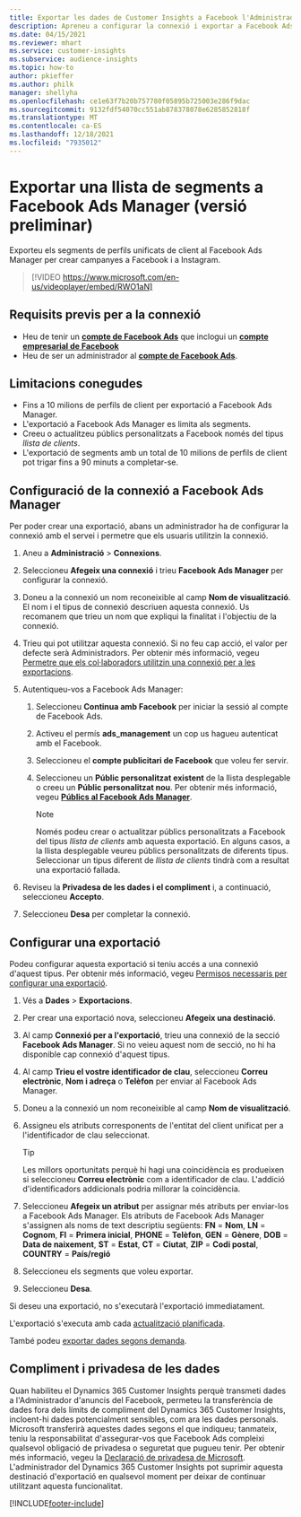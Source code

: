 ```yaml
---
title: Exportar les dades de Customer Insights a Facebook l'Administrador d'anuncis (conté vídeo)
description: Apreneu a configurar la connexió i exportar a Facebook Ads Manager.
ms.date: 04/15/2021
ms.reviewer: mhart
ms.service: customer-insights
ms.subservice: audience-insights
ms.topic: how-to
author: pkieffer
ms.author: philk
manager: shellyha
ms.openlocfilehash: ce1e63f7b20b757780f05895b725003e286f9dac
ms.sourcegitcommit: 9132fdf54070cc551ab878378078e6285852818f
ms.translationtype: MT
ms.contentlocale: ca-ES
ms.lasthandoff: 12/18/2021
ms.locfileid: "7935012"
---
```

# <a name="export-segments-list-to-facebook-ads-manager-preview"></a>Exportar una llista de segments a Facebook Ads Manager (versió preliminar)

Exporteu els segments de perfils unificats de client al Facebook Ads Manager per crear campanyes a Facebook i a Instagram.

> [!VIDEO https://www.microsoft.com/en-us/videoplayer/embed/RWO1aN]

## <a name="prerequisites-for-connection"></a>Requisits previs per a la connexió

- Heu de tenir un [**compte de Facebook Ads**](https://www.facebook.com/business/learn/lessons/step-by-step-ads-manager-account) que inclogui un [**compte empresarial de Facebook**](https://business.facebook.com/)
- Heu de ser un administrador al [**compte de Facebook Ads**](https://www.facebook.com/business/learn/lessons/step-by-step-ads-manager-account).

## <a name="known-limitations"></a>Limitacions conegudes

- Fins a 10 milions de perfils de client per exportació a Facebook Ads Manager.
- L'exportació a Facebook Ads Manager es limita als segments.
- Creeu o actualitzeu públics personalitzats a Facebook només del tipus *llista de clients*.
- L'exportació de segments amb un total de 10 milions de perfils de client pot trigar fins a 90 minuts a completar-se.

## <a name="set-up-connection-to-facebook-ads-manager"></a>Configuració de la connexió a Facebook Ads Manager

Per poder crear una exportació, abans un administrador ha de configurar la connexió amb el servei i permetre que els usuaris utilitzin la connexió.

1. Aneu a **Administració** > **Connexions**.

1. Seleccioneu **Afegeix una connexió** i trieu **Facebook Ads Manager** per configurar la connexió.

1. Doneu a la connexió un nom reconeixible al camp **Nom de visualització**. El nom i el tipus de connexió descriuen aquesta connexió. Us recomanem que trieu un nom que expliqui la finalitat i l'objectiu de la connexió.

1. Trieu qui pot utilitzar aquesta connexió. Si no feu cap acció, el valor per defecte serà Administradors. Per obtenir més informació, vegeu [Permetre que els col·laboradors utilitzin una connexió per a les exportacions](connections.md#allow-contributors-to-use-a-connection-for-exports).

1. Autentiqueu-vos a Facebook Ads Manager: 

   1. Seleccioneu **Continua amb Facebook** per iniciar la sessió al compte de Facebook Ads.

   1. Activeu el permís **ads_management** un cop us hagueu autenticat amb el Facebook.

   1. Seleccioneu el **compte publicitari de Facebook** que voleu fer servir.

   1. Seleccioneu un **Públic personalitzat existent** de la llista desplegable o creeu un **Públic personalitzat nou**. Per obtenir més informació, vegeu [**Públics al Facebook Ads Manager**](https://www.facebook.com/business/help/744354708981227?id=2469097953376494).
      > [!NOTE]
      > Només podeu crear o actualitzar públics personalitzats a Facebook del tipus *llista de clients* amb aquesta exportació. En alguns casos, a la llista desplegable veureu públics personalitzats de diferents tipus. Seleccionar un tipus diferent de *llista de clients* tindrà com a resultat una exportació fallada. 

1. Reviseu la **Privadesa de les dades i el compliment** i, a continuació, seleccioneu **Accepto**.

1. Seleccioneu **Desa** per completar la connexió.

## <a name="configure-an-export"></a>Configurar una exportació

Podeu configurar aquesta exportació si teniu accés a una connexió d'aquest tipus. Per obtenir més informació, vegeu [Permisos necessaris per configurar una exportació](export-destinations.md#set-up-a-new-export).

1. Vés a **Dades** > **Exportacions**.

1. Per crear una exportació nova, seleccioneu **Afegeix una destinació**. 

1. Al camp **Connexió per a l'exportació**, trieu una connexió de la secció **Facebook Ads Manager**. Si no veieu aquest nom de secció, no hi ha disponible cap connexió d'aquest tipus.

1. Al camp **Trieu el vostre identificador de clau**, seleccioneu **Correu electrònic**, **Nom i adreça** o **Telèfon** per enviar al Facebook Ads Manager. 

1. Doneu a la connexió un nom reconeixible al camp **Nom de visualització**.

1. Assigneu els atributs corresponents de l'entitat del client unificat per a l'identificador de clau seleccionat.
   > [!TIP]
   > Les millors oportunitats perquè hi hagi una coincidència es produeixen si seleccioneu **Correu electrònic** com a identificador de clau. L'addició d'identificadors addicionals podria millorar la coincidència.

1. Seleccioneu **Afegeix un atribut** per assignar més atributs per enviar-los a Facebook Ads Manager. Els atributs de Facebook Ads Manager s'assignen als noms de text descriptiu següents: **FN** = **Nom**, **LN** = **Cognom**, **FI** = **Primera inicial**, **PHONE** = **Telèfon**, **GEN** = **Gènere**, **DOB** = **Data de naixement**, **ST** = **Estat**, **CT** = **Ciutat**, **ZIP** = **Codi postal**, **COUNTRY** = **País/regió**

1. Seleccioneu els segments que voleu exportar.

1. Seleccioneu **Desa**.

Si deseu una exportació, no s'executarà l'exportació immediatament.

L'exportació s'executa amb cada [actualització planificada](system.md#schedule-tab). 

També podeu [exportar dades segons demanda](export-destinations.md#run-exports-on-demand). 

## <a name="data-privacy-and-compliance"></a>Compliment i privadesa de les dades

Quan habiliteu el Dynamics 365 Customer Insights perquè transmeti dades a l'Administrador d'anuncis del Facebook, permeteu la transferència de dades fora dels límits de compliment del Dynamics 365 Customer Insights, incloent-hi dades potencialment sensibles, com ara les dades personals. Microsoft transferirà aquestes dades segons el que indiqueu; tanmateix, teniu la responsabilitat d'assegurar-vos que Facebook Ads compleixi qualsevol obligació de privadesa o seguretat que pugueu tenir. Per obtenir més informació, vegeu la [Declaració de privadesa de Microsoft](https://go.microsoft.com/fwlink/?linkid=396732).
L'administrador del Dynamics 365 Customer Insights pot suprimir aquesta destinació d'exportació en qualsevol moment per deixar de continuar utilitzant aquesta funcionalitat.


[!INCLUDE[footer-include](../includes/footer-banner.md)]
